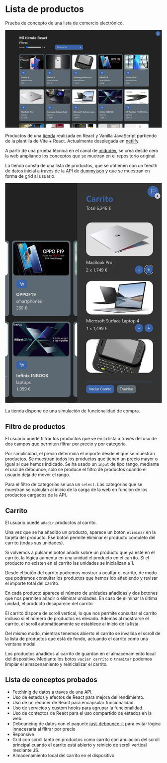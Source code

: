 # Lista de productos
Prueba de concepto de una lista de comercio electrónico.

![Lista inicial de productos](./docs/image-01.png)

Productos de una [tienda](https://fjespina-sample-store.netlify.app/) realizada en React y Vanilla JavaScript partiendo de la plantilla de Vite + React. Actualmente desplegada en [netlify](https://fjespina-sample-store.netlify.app/).

A partir de una prueba técnica en el canal de [midudev](https://github.com/midudev), se crea desde cero la web ampliando los conceptos que se muetran en el repositorio original.

La tienda consta de una lista de productos, que se obtienen con un feecth de datos inicial a través de la API de [dummyjson](https://dummyjson.com) y que se muestran en forma de grid al usuario.

![Carrito](./docs/image-02.png)

La tienda dispone de una simulación de funcionalidad de compra. 

## Filtro de productos
El usuario puede filtrar los productos que ve en la lista a través del uso de dos campos que permiten filtrar por precio y por categoría.

Por simplicidad, el precio determina el importe desde el que se muestran productos. Se muestran todos los productos que tienen un precio mayor o igual al que hemos indicado. Se ha usado un ``input`` de tipo rango, mediante el uso de debounce, solo se produce el filtro de productos cuando el usuario deja de mover el rango.

Para el filtro de categorías se usa un ``select``. Las categorías que se muestran se calculan al inicio de la carga de la web en función de los productos cargados de la API. 

## Carrito

El usuario puede ``añadir`` productos al carrito.

Una vez que se ha añadido un producto, aparece un botón ``eliminar`` en la tarjeta del producto. Ese botón permite eliminar el producto completo del carrito (todas sus unidades).

Si volvemos a pulsar el botón añadir sobre un producto que ya esté en el carrito, la lógica aumenta en una unidad el producto en el carrito. Si el producto no existen en el carrito las unidades se inicializan a 1. 

Desde el botón del carrito podremos mostrar u ocultar el carrito, de modo que podremos consultar los productos que hemos ido añadiendo y revisar el importe total del carrito.

En cada producto aparece el número de unidades añadidas y dos botones que nos permiten añadir o eliminar unidades. En caso de eliminar la última unidad, el producto desaparece del carrito.

El carrito dispone de scroll vertical, lo que nos permite consultar el carrito incluso si el número de productos es elevado. Además al mostrarse el carrito, el scroll automáticamente se establece al inicio de la lista. 

Del mismo modo, mientras tenemos abierto el carrito se invalida el scroll de la lista de productos que está de fondo, actuando el carrito como una ventana modal.

Los productos añadidos al carrito de guardan en el almacenamiento local del dispositivo. Mediante los botos ``vaciar carrito`` o ``tramitar`` podemos limpiar el almacenamiento y reinicializar el carrito.

## Lista de conceptos probados
- Fetchinig de datos a traves de una API.
- Uso de estados y efectos de React para mejora del rendimiento.
- Uso de un reducer de React para encapsular funcionalidad
- Uso de servicios y custom hooks para agrupar la funcionalidad.
- Uso de contextos de React para el uso compartido de estados en la web.
- Debouncing de datos con el paquete [just-debounce-it](https://www.npmjs.com/package/just-debounce-it) para evitar lógica innecesaria al filtrar por precio
- Reponsive
- Grid con scroll tanto en productos como carrito con anulación del scroll principal cuando el carrito está abierto y reinicio de scroll vertical mediante JS.
- Almacenamiento local del carrito en el dispositivo
